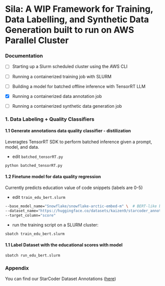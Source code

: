 # Sila: A WIP Framework for Training, Data Labelling, and Synthetic Data Generation built to run on AWS Parallel Cluster

### Documentation
- [ ] Starting up a Slurm scheduled cluster using the AWS CLI
- [ ] Running a containerized training job with SLURM
- [ ] Building a model for batched offline inference with TensorRT LLM
- [x] Running a containerized data annotation job
- [ ] Running a containerized synthetic data generation job


### 1. Data Labeling + Quality Classifiers 

#### 1.1 Generate annotations data quality classifier - distilization  
Leveragtes TensorRT SDK to perform batched inference given a prompt, model, and data.

* edit `batched_tensorRT.py`
```bash
python batched_tensorRT.py
```

#### 1.2 Finetune model for data quality regression
Currently predicts education value of code snippets (labels are 0-5)
* edit `train_edu_bert.slurm`
```bash
--base_model_name="Snowflake/snowflake-arctic-embed-m" \  # BERT-like base model
--dataset_name="https://huggingface.co/datasets/kaizen9/starcoder_annotations" \  # Llama3.1 70B -annotated eduational value dataset
--target_column="score" 
```
* run the training script on a SLURM cluster:
```bash
sbatch train_edu_bert.slurm
```

#### 1.1 Label Dataset with the educational scores with model
    
```bash
sbatch run_edu_bert.slurm
```

### Appendix

You can find our StarCoder Dataset Annotations ([here](https://huggingface.co/datasets/kaizen9/starcoder_annotations))
